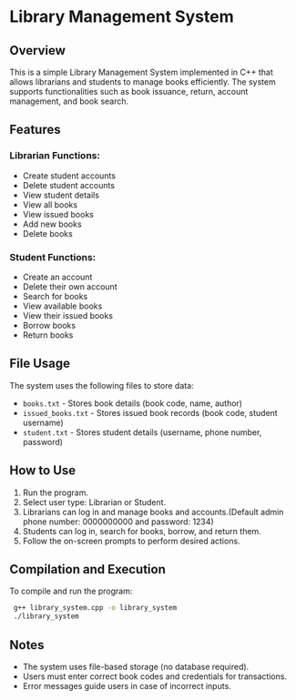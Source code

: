 # Library Management System

## Overview
This is a simple Library Management System implemented in C++ that allows librarians and students to manage books efficiently.
The system supports functionalities such as book issuance, return, account management, and book search.

## Features
### Librarian Functions:
- Create student accounts
- Delete student accounts
- View student details
- View all books
- View issued books
- Add new books
- Delete books

### Student Functions:
- Create an account
- Delete their own account
- Search for books
- View available books
- View their issued books
- Borrow books
- Return books

## File Usage
The system uses the following files to store data:
- `books.txt` - Stores book details (book code, name, author)
- `issued_books.txt` - Stores issued book records (book code, student username)
- `student.txt` - Stores student details (username, phone number, password)

## How to Use
1. Run the program.
2. Select user type: Librarian or Student.
3. Librarians can log in and manage books and accounts.(Default admin phone number: 0000000000 and password: 1234)
4. Students can log in, search for books, borrow, and return them.
5. Follow the on-screen prompts to perform desired actions.

## Compilation and Execution
To compile and run the program:
```bash
 g++ library_system.cpp -o library_system
 ./library_system
```

## Notes
- The system uses file-based storage (no database required).
- Users must enter correct book codes and credentials for transactions.
- Error messages guide users in case of incorrect inputs.
